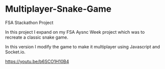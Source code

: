 # Multiplayer-Snake-Game
FSA Stackathon Project

In this project I expand on my FSA Aysnc Week project which was to recreate a classic snake game.

In this version I modify the game to make it multiplayer using Javascript and Socket.io.

https://youtu.be/b6SCO1H10B4
